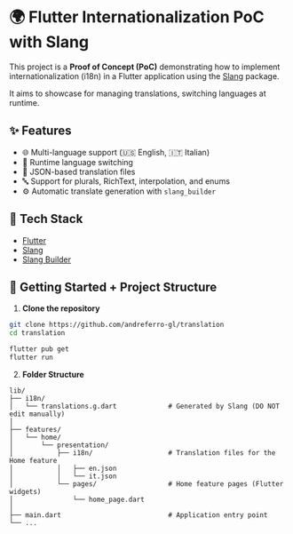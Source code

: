 # 🌍 Flutter Internationalization PoC with Slang

This project is a **Proof of Concept (PoC)** demonstrating how to implement internationalization (i18n) in a Flutter application using the [Slang](https://pub.dev/packages/slang) package.

It aims to showcase for managing translations, switching languages at runtime.

## ✨ Features

- 🌐 Multi-language support (🇺🇸 English, 🇮🇹 Italian)
- 🔁 Runtime language switching
- 📁 JSON-based translation files
- 🔤 Support for plurals, RichText, interpolation, and enums
- ⚙️ Automatic translate generation with `slang_builder`

## 🧰 Tech Stack

- [Flutter](https://flutter.dev/)
- [Slang](https://pub.dev/packages/slang)
- [Slang Builder](https://pub.dev/packages/slang_builder)

## 🚀 Getting Started + Project Structure

1. **Clone the repository**

```bash
git clone https://github.com/andreferro-gl/translation
cd translation

flutter pub get
flutter run
```

2. **Folder Structure**

```text
lib/
├── i18n/
│   └── translations.g.dart             # Generated by Slang (DO NOT edit manually)
│
├── features/
│   └── home/
│       └── presentation/
│           ├── i18n/                   # Translation files for the Home feature
│           │   ├── en.json
│           │   └── it.json
│           └── pages/                  # Home feature pages (Flutter widgets)
│               └── home_page.dart
│
├── main.dart                           # Application entry point
└── ...




